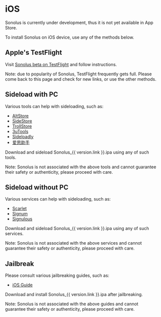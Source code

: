 # iOS

Sonolus is currently under development, thus it is not yet available in App Store.

To install Sonolus on iOS device, use any of the methods below.

## Apple's TestFlight

Visit [Sonolus beta on TestFlight](https://testflight.apple.com/join/mdFtAf92) and follow instructions.

Note: due to popularity of Sonolus, TestFlight frequently gets full. Please come back to this page and check for new links, or use the other methods.

## Sideload with PC

Various tools can help with sideloading, such as:

-   [AltStore](https://altstore.io)
-   [SideStore](https://sidestore.io)
-   [TrollStore](https://github.com/opa334/TrollStore)
-   [3uTools](http://3u.com)
-   [Sideloadly](https://sideloadly.io)
-   [爱思助手](https://www.i4.cn)

Download and sideload <a :href="`https://download.sonolus.com/Sonolus_${version.link}.ipa`" target="_blank" rel="noreferrer">Sonolus\_{{ version.link }}.ipa</a> using any of such tools.

Note: Sonolus is not associated with the above tools and cannot guarantee their safety or authenticity, please proceed with care.

## Sideload without PC

Various services can help with sideloading, such as:

-   [Scarlet](https://usescarlet.com)
-   [Signum](https://signumsign.me)
-   [Signulous](https://www.signulous.com)

Download and sideload <a :href="`https://download.sonolus.com/Sonolus_${version.link}.ipa`" target="_blank" rel="noreferrer">Sonolus\_{{ version.link }}.ipa</a> using any of such services.

Note: Sonolus is not associated with the above services and cannot guarantee their safety or authenticity, please proceed with care.

## Jailbreak

Please consult various jailbreaking guides, such as:

-   [iOS Guide](https://ios.cfw.guide)

Download and install <a :href="`https://download.sonolus.com/Sonolus_${version.link}.ipa`" target="_blank" rel="noreferrer">Sonolus\_{{ version.link }}.ipa</a> after jailbreaking.

Note: Sonolus is not associated with the above guides and cannot guarantee their safety or authenticity, please proceed with care.
